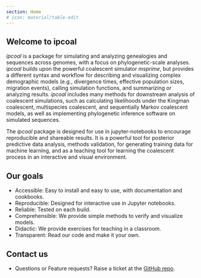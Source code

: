 ```yaml
---
section: Home
# icon: material/table-edit
---
```



## Welcome to ipcoal
*ipcoal* is a package for simulating and analyzing genealogies and 
sequences across genomes, with a focus on phylogenetic-scale analyses. 
*ipcoal* builds upon the powerful coalescent simulator *msprime*, but provides
a different syntax and workflow for describing and visualizing complex 
demographic models (e.g., divergence times, effective population sizes, migration events),
calling simulation functions, and summarizing or analyzing results. 
*ipcoal* includes many methods for downstream analysis of coalescent simulations,
such as calculating likelihoods under the Kingman coalescent, multispecies 
coalescent, and sequentially Markov coalescent models, as well as implementing
phylogenetic inference software on simulated sequences.

The *ipcoal* package is designed for use in jupyter-notebooks to encourage 
reproducible and shareable results. It is a powerful tool for posterior 
predictive data analysis, methods validation, for generating training data for
machine learning, and as a teaching tool for learning the coalescent process 
in an interactive and visual environment.

## Our goals
- Accessible: Easy to install and easy to use, with documentation and cookbooks.
- Reproducible: Designed for interactive use in Jupyter notebooks.
- Reliable: Tested on each build.
- Comprehensible: We provide simple methods to verify and visualize models.
- Didactic: We provide exercises for teaching in a classroom.
- Transparent: Read our code and make it your own.

## Contact us
- Questions or Feature requests? Raise a ticket at the [GitHub repo](https://github.com/eaton-lab/ipcoal).
